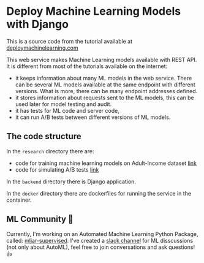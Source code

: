 # Deploy Machine Learning Models with Django

This is a source code from the tutorial available at [deploymachinelearning.com](https://deploymachinelearning.com)

This web service makes Machine Learning models available with REST API. It is different from most of the tutorials available on the internet:

- it keeps information about many ML models in the web service. There can be several ML models available at the same endpoint with different versions. What is more, there can be many endpoint addresses defined.
- it stores information about requests sent to the ML models, this can be used later for model testing and audit.
- it has tests for ML code and server code,
- it can run A/B tests between different versions of ML models.

## The code structure

In the `research` directory there are:

- code for training machine learning models on Adult-Income dataset [link](https://github.com/pplonski/my_ml_service/blob/master/research/train_income_classifier.ipynb)
- code for simulating A/B tests [link](https://github.com/pplonski/my_ml_service/blob/master/research/ab_test.ipynb)

In the `backend` directory there is Django application.

In the `docker` directory there are dockerfiles for running the service in the container.

## ML Community :rocket:

Currently, I'm working on an Automated Machine Learning Python Package, called: [mljar-supervised](https://github.com/mljar/mljar-supervised). I've created a [slack channel](https://mljar-supervised.slack.com/join/shared_invite/zt-gkhfsvhw-H6LMKxxV5adeTmn9V7nbZw#/) for ML disscussions (not only about AutoML), feel free to join conversations and ask questions! :+1:
